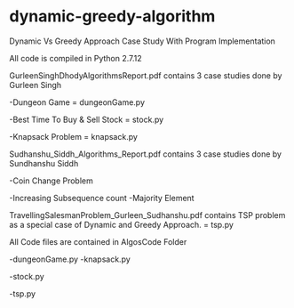 # dynamic-greedy-algorithm
Dynamic Vs Greedy Approach Case Study With Program Implementation

All code is compiled in Python 2.7.12



GurleenSinghDhodyAlgorithmsReport.pdf contains 3 case studies done by Gurleen Singh

-Dungeon Game = dungeonGame.py

-Best Time To Buy & Sell Stock = stock.py

-Knapsack Problem = knapsack.py



Sudhanshu_Siddh_Algorithms_Report.pdf contains 3 case studies done by Sundhanshu Siddh

-Coin Change Problem

-Increasing Subsequence count
-Majority Element



TravellingSalesmanProblem_Gurleen_Sudhanshu.pdf contains TSP problem as a special case of Dynamic
and Greedy Approach. = tsp.py



All Code files are contained in AlgosCode Folder

-dungeonGame.py
-knapsack.py

-stock.py

-tsp.py


